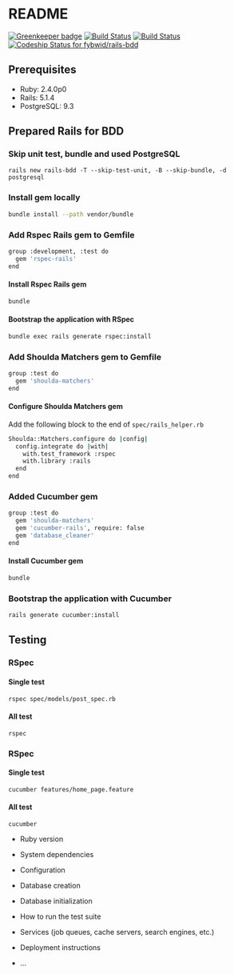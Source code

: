 # README

[![Greenkeeper badge](https://badges.greenkeeper.io/fybwid/rails-bdd.svg)](https://greenkeeper.io/)
[![Build Status](https://semaphoreci.com/api/v1/fybwid/rails-bdd/branches/master/shields_badge.svg)](https://semaphoreci.com/fybwid/rails-bdd)
[![Build Status](https://travis-ci.org/fybwid/rails-bdd.svg?branch=master)](https://travis-ci.org/fybwid/rails-bdd)
[ ![Codeship Status for fybwid/rails-bdd](https://app.codeship.com/projects/eeb4b470-8579-0135-763e-229a8d5fb755/status?branch=master)](https://app.codeship.com/projects/247933)

## Prerequisites
* Ruby: 2.4.0p0
* Rails: 5.1.4
* PostgreSQL: 9.3

## Prepared Rails for BDD
### Skip unit test, bundle and used PostgreSQL
```
rails new rails-bdd -T --skip-test-unit, -B --skip-bundle, -d postgresql
```

### Install gem locally
```bash
bundle install --path vendor/bundle
```

### Add Rspec Rails gem to Gemfile
```bash
group :development, :test do
  gem 'rspec-rails'
end
```
#### Install Rspec Rails gem
```bash
bundle
```
#### Bootstrap the application with RSpec
```bash
bundle exec rails generate rspec:install
```
### Add Shoulda Matchers gem to Gemfile
```bash
group :test do
  gem 'shoulda-matchers'
end
```
#### Configure Shoulda Matchers gem
Add the following block to the end of `spec/rails_helper.rb`
```bash
Shoulda::Matchers.configure do |config|
  config.integrate do |with|
    with.test_framework :rspec
    with.library :rails
  end
end
```
### Added Cucumber gem
```bash
group :test do
  gem 'shoulda-matchers'
  gem 'cucumber-rails', require: false
  gem 'database_cleaner'
end
```
#### Install Cucumber gem
```bash
bundle
```
### Bootstrap the application with Cucumber
```bash
rails generate cucumber:install
```

## Testing
### RSpec
#### Single test
`rspec spec/models/post_spec.rb`
#### All test
`rspec`

### RSpec
#### Single test
`cucumber features/home_page.feature`
#### All test
`cucumber`
* Ruby version

* System dependencies

* Configuration

* Database creation

* Database initialization

* How to run the test suite

* Services (job queues, cache servers, search engines, etc.)

* Deployment instructions

* ...